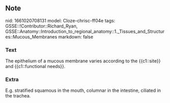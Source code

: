 ## Note
nid: 1661020708131
model: Cloze-chrisc-ff04e
tags: GSSE::!Contributor::Richard_Ryan, GSSE::Anatomy::Introduction_to_regional_anatomy::1._Tissues_and_Structures::Mucous_Membranes
markdown: false

### Text
<div class="toggle">
  The epithelium of a mucous membrane varies according to the
  {{c1::site}} and {{c1::functional needs}}.
</div>

### Extra
<p id="2eae3240-a902-438d-bdfe-835e3991c59f" class="">E.g.
stratified squamous in the mouth, columnar in the intestine,
ciliated in the trachea.
